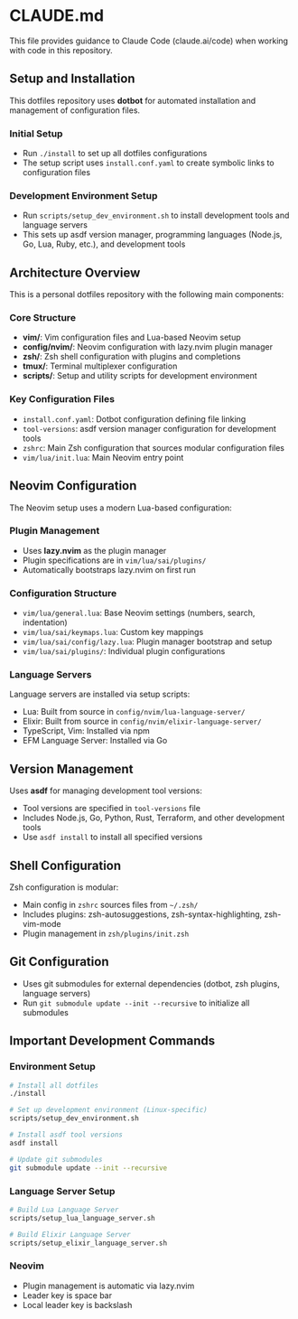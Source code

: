 # CLAUDE.md

This file provides guidance to Claude Code (claude.ai/code) when working with code in this repository.

## Setup and Installation

This dotfiles repository uses **dotbot** for automated installation and management of configuration files.

### Initial Setup
- Run `./install` to set up all dotfiles configurations
- The setup script uses `install.conf.yaml` to create symbolic links to configuration files

### Development Environment Setup
- Run `scripts/setup_dev_environment.sh` to install development tools and language servers
- This sets up asdf version manager, programming languages (Node.js, Go, Lua, Ruby, etc.), and development tools

## Architecture Overview

This is a personal dotfiles repository with the following main components:

### Core Structure
- **vim/**: Vim configuration files and Lua-based Neovim setup
- **config/nvim/**: Neovim configuration with lazy.nvim plugin manager
- **zsh/**: Zsh shell configuration with plugins and completions
- **tmux/**: Terminal multiplexer configuration
- **scripts/**: Setup and utility scripts for development environment

### Key Configuration Files
- `install.conf.yaml`: Dotbot configuration defining file linking
- `tool-versions`: asdf version manager configuration for development tools
- `zshrc`: Main Zsh configuration that sources modular configuration files
- `vim/lua/init.lua`: Main Neovim entry point

## Neovim Configuration

The Neovim setup uses a modern Lua-based configuration:

### Plugin Management
- Uses **lazy.nvim** as the plugin manager
- Plugin specifications are in `vim/lua/sai/plugins/`
- Automatically bootstraps lazy.nvim on first run

### Configuration Structure
- `vim/lua/general.lua`: Base Neovim settings (numbers, search, indentation)
- `vim/lua/sai/keymaps.lua`: Custom key mappings
- `vim/lua/sai/config/lazy.lua`: Plugin manager bootstrap and setup
- `vim/lua/sai/plugins/`: Individual plugin configurations

### Language Servers
Language servers are installed via setup scripts:
- Lua: Built from source in `config/nvim/lua-language-server/`
- Elixir: Built from source in `config/nvim/elixir-language-server/`
- TypeScript, Vim: Installed via npm
- EFM Language Server: Installed via Go

## Version Management

Uses **asdf** for managing development tool versions:
- Tool versions are specified in `tool-versions` file
- Includes Node.js, Go, Python, Rust, Terraform, and other development tools
- Use `asdf install` to install all specified versions

## Shell Configuration

Zsh configuration is modular:
- Main config in `zshrc` sources files from `~/.zsh/`
- Includes plugins: zsh-autosuggestions, zsh-syntax-highlighting, zsh-vim-mode
- Plugin management in `zsh/plugins/init.zsh`

## Git Configuration

- Uses git submodules for external dependencies (dotbot, zsh plugins, language servers)
- Run `git submodule update --init --recursive` to initialize all submodules

## Important Development Commands

### Environment Setup
```bash
# Install all dotfiles
./install

# Set up development environment (Linux-specific)
scripts/setup_dev_environment.sh

# Install asdf tool versions
asdf install

# Update git submodules
git submodule update --init --recursive
```

### Language Server Setup
```bash
# Build Lua Language Server
scripts/setup_lua_language_server.sh

# Build Elixir Language Server
scripts/setup_elixir_language_server.sh
```

### Neovim
- Plugin management is automatic via lazy.nvim
- Leader key is space bar
- Local leader key is backslash